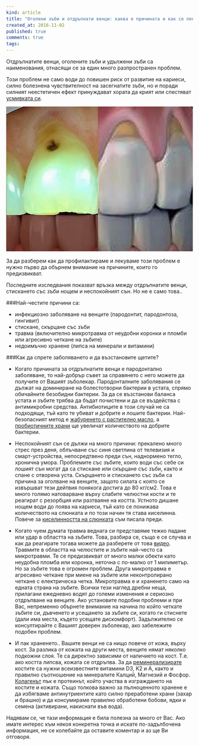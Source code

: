 ```yaml
---
kind: article
title: "Оголени зъби и отдръпнати венци: каква е причината и как се лекуват"
created_at: 2016-11-02
published: true
comments: true
tags:
--- 
```

Отдръпнатите венци, оголените зъби и удължени зъби са наименования, отнасящи се за един много разпространен проблем.<br />

Този проблем не само води до повишен риск от развитие на кариеси, силно болезнена чувствителност на засегнатите зъби, но и поради силният неестетичен ефект принуждават хората да крият или спестяват [усмивката си](https://bezkaries.com/blog/2016-07-06-%D1%81%D0%B8%D0%BB%D0%B0%D1%82%D0%B0-%D0%BD%D0%B0-%D1%83%D1%81%D0%BC%D0%B8%D0%B2%D0%BA%D0%B0%D1%82%D0%B0/).<br />

![Receding gums](/images/posts/recgums.jpg)

<!-- more -->

За да разберем как да профилактираме и лекуваме този проблем е нужно първо да обърнем внимание на причините, които го предизвикват.<br />

Последните изследвания показват връзка между отдръпнатите венци, стискането със зъби нощем и неспокойният сън. Но не е само това..

###Най-честите причини са:
- инфекциозно заболяване на венците (пародонтит, пародонтоза, гингивит)
- стискане, скърцане със зъби
- травма (включително микротравма от неудобни коронки и пломби или агресивно четкане на зъбите)
- недоимъчно хранене (липса на минерали и витамини)

###Как да спрете заболяването и да възстановите щетите?

* Когато причината за отдръпнатите венци е пародонтално заболяване, то най-добрър съвет за справянето с него можете да получите от Вашият зъболекар. Пародонталните заболявания се дължат на доминиране на болестотворни бактерии в устата, спрямо обичайните безобидни бактерии. За да се възстанови баланса устата и зъбите трябва да бъдат почистени и да се въздейства с антимикробни средства. Антибиотиците в този случай не са подходящи, тъй като те убиват и добрите и лошите бактерии. Най-безопасният метод е [жабуренето с растително масло](https://bezkaries.com/blog/2016-08-03-%D0%B6%D0%B0%D0%B1%D1%83%D1%80%D0%B5%D0%BD%D0%B5-%D1%81-%D0%BC%D0%B0%D1%81%D0%BB%D0%BE/), а [пробиотичните храни](https://bezkaries.com/blog/2014-10-14-%D1%84%D0%B5%D1%80%D0%BC%D0%B5%D0%BD%D1%82%D0%B8%D1%80%D0%B0%D0%BB%D0%B8-%D1%85%D1%80%D0%B0%D0%BD%D0%B8/) ще увеличат количеството на добрите бактерии.<br />

* Неспокойният сън се дължи на много причини: прекалено много стрес през деня, облъчване със синя светлина от телевизия и смарт-устройства, непосредтвено преди сън, наднормено тегло, хронична умора. Проблемите със зъбите, които води със себе си лошият сън могат да са стискане или скърцане със зъби, както и спане с отворена уста. 
Скърцането и стискането със зъби са причина за оголване на венците, защото силата с която се извършват тези дейтвия понякога достига до 80 кг/см2. Това е много голямо натоварване върху слабите челюстни кости и те реагират с резорбция или разтваяне на костта.
Устното дишане нощем води до поява на кариеси, тъй като се понижава количеството на слюнката и по този начин тя става киселинна. Повече за [киселинността на слюнката](https://bezkaries.com/blog/2016-04-07-%D0%BA%D0%B0%D1%80%D0%B8%D0%B5%D1%81-%D0%B8-%D1%81%D0%BB%D1%8E%D0%BD%D0%BA%D0%B0/) съм писала преди.

* Когато чуем думата травма веднага си представяме тежко падане или удар в областта на зъбите. Това, разбира се, също е се случва и как да реагирате тогава можете да разберете от това [видео](https://bezkaries.com/blog/2016-09-19-%D1%81%D1%82%D1%80%D0%B0%D1%82%D0%B5%D0%B3%D0%B8%D0%B8-%D0%BF%D1%80%D0%B8-%D1%83%D0%B4%D0%B0%D1%80-%D0%BF%D0%BE-%D0%B7%D1%8A%D0%B1%D0%B8%D1%82%D0%B5/).
Травмите в областта на челюстите и зъбите най-често са микротравми. Те се предизвикват от много малки обекти като неудобна пломба или коронка, неточна с по-малко от 1 милиметър. Но за зъбите това е огромен проблем. Друга микротравма е агресивно четкане при миене на зъбите или неконтролирано четкане с електрическа четка. Микротравма е и храненето само на едната страна на зъбите. Всички тези наглед дребни неща, прилагани ежедневно водят до големи изменения и сериозно отдръпване на венците. Ако установите подобни проблеми и при Вас, непременно обърнете внимание на начина по който четкате зъбите си, дъвченето и усещането за зъбите си, когато ги стиснете (дали има места, където усещате дискомфорт). Задължително се консултирайте с Вашият доверен зъболекар, ако забележите подобен проблем.

* И пак храненето.. Вашите венци не са нищо повече от кожа, върху кост. За разлика от кожата на други места, венците нямат няколко подкожни слоя. Те са директно зависими от наличието на кост. Т.е. ако костта липсва, кожата се отдръпва. За да [реминерализирате](https://bezkaries.com/blog/2014-06-02-%D0%BA%D0%B0%D0%BA-%D0%BC%D0%B0%D1%80%D0%B8%D1%8F-%D1%81%D0%B8-%D0%B2%D1%8A%D1%80%D0%BD%D0%B0-%D1%83%D1%81%D0%BC%D0%B8%D0%B2%D0%BA%D0%B0%D1%82%D0%B0/) костите са нужни всеизвестните витамини D3, K2 и A, както и правилно съотношение на минералите Калций, Магнезий и Фосфор. [Колагенът](https://bezkaries.com/blog/2017-03-12-%D0%BF%D0%B5%D1%82-%D0%BF%D1%80%D0%B8%D1%87%D0%B8%D0%BD%D0%B8-%D0%B4%D0%B0-%D0%BF%D1%80%D0%B8%D0%B5%D0%BC%D0%B0%D0%BC%D0%B5-%D0%BA%D0%BE%D0%BB%D0%B0%D0%B3%D0%B5%D0%BD/) пък е протеинът, който участва в изграждането на костите и кожата. Също толкова важно за пълноценното хранене е да избягваме антинутриентите като силно преработени храни (захар и брашно) и да консумираме правилно обработени бобови, ядки и семена (активирани, накиснати във вода).

Надявам се, че тази информация е била полезна за много от Вас. Ако имате интерес към някоя конкретна точка и искате по-задълбочена информация, не се колебайте да оставите коментар и аз ще Ви отговоря.
